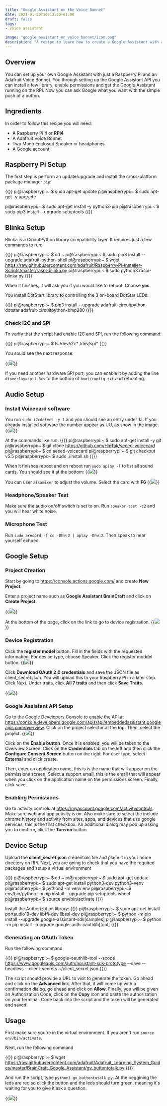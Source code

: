 ```yaml
---
title: "Google Assistant on the Voice Bonnet"
date: 2021-01-20T10:13:30+01:00
draft: false
tags: 
- voice assistant

image: "google_assistant_on_voice_bonnet/icon.png"
description: "A recipe to learn how to create a Google Assistant with a Raspberry Pi 4 and Adafruit Voice Bonnet."
---
```


## Overview
You can set up your own Google Assistant with just a Raspberry Pi and an Adafruit Voice Bonnet. You through setting up the Google Assistant API you can install a few library, enable permissions and get the Google Assistant running on the RPi. Now you can ask Google what you want with the simple push of a button.

## Ingredients

In order to follow this recipe you will need:

- A Raspberry Pi 4 or **RPi4**
- A Adafruit Voice Bonnet 
- Two Mono Enclosed Speaker or headphones
- A Google account

## Raspberry Pi Setup
The first step is perform an update/upgrade and install the cross-platform package manager `pip`:

{{<shell>}}
pi@raspberrypi:~ $ sudo apt-get update
pi@raspberrypi:~ $ sudo apt-get -y upgrade

pi@raspberrypi:~ $ sudo apt-get install -y python3-pip
pi@raspberrypi:~ $ sudo pip3 install --upgrade setuptools
{{</shell>}}

## Blinka Setup

Blinka is a CirciutPython library compatibility layer. It requires just a few commands to run:

{{<shell>}}
pi@raspberrypi:~ $ cd ~
pi@raspberrypi:~ $ sudo pip3 install --upgrade adafruit-python-shell
pi@raspberrypi:~ $ wget https://raw.githubusercontent.com/adafruit/Raspberry-Pi-Installer-Scripts/master/raspi-blinka.py
pi@raspberrypi:~ $ sudo python3 raspi-blinka.py
{{</shell>}}

When it finishes, it will ask you if you would like to reboot. Choose **yes**

You install DotStart library to controlling the 3 on-board DotStar LEDs:

{{<shell>}}
pi@raspberrypi:~ $ pip3 install --upgrade adafruit-circuitpython-dotstar adafruit-circuitpython-bmp280
{{</shell>}}

### Check I2C and SPI

To verify that the script had enable I2C and SPI, run the following command: 

{{<shell>}}
pi@raspberrypi:~ $ ls /dev/i2c* /dev/spi*
{{</shell>}}

You sould see the next response: 

{{<image src="check_i2c_spi.png">}}

If you need another hardware SPI port, you can enable it by adding the line `dtoverlay=spi1-3cs` to the bottom of `boot/config.txt` and rebooting. 

## Audio Setup

### Install Voicecard software
You run `sudo i2cdetect -y 1` and you should see an entry under 1a. If you already installed software the number appear as UU, as show in the image.
{{<image src="voicecard.png">}}  

At the commands like run: 
{{<shell>}}
pi@raspberrypi:~ $ sudo apt-get install -y git
pi@raspberrypi:~ $ git clone https://github.com/HinTak/seeed-voicecard
pi@raspberrypi:~ $ cd seeed-voicecard
pi@raspberrypi:~ $ git checkout v5.5
pi@raspberrypi:~ $ sudo ./install.sh
{{</shell>}}

When it finishes reboot and on reboot run `sudo aplay -l` to list all sound cards. You should see it at the bottom:
{{<image src="list_sound_cards.png">}}

You can user `alsamixer` to adjust the volume. Select the card with **F6**
{{<image src="alsamixer.png">}}
 
### Headphone/Speaker Test
Make sure the audio on/off switch is set to on. Run `speaker-test -c2` and you will hear white noise. 

### Microphone Test
Run `sudo arecord -f cd -Dhw:2 | aplay -Dhw:2`. Then speak to hear yourself echoed. 

## Google Setup
### Project Creation
Start by going to https://console.actions.google.com/ and create **New Project**.

Enter a project name such as **Google Assistant BrainCraft** and click on **Create Project**.

{{<image src="create_project.png">}}

At the bottom of the page, click on the link to go to device registration.
{{<image src="device_registration.png">}}

### Device Registration
Click the **register model** button. Fill in the fields with the requested information. For device type, choose Speaker. Click the register moddel button.
{{<image src="register_model.png">}}

Click **Download OAuth 2.0 credentials** and save the JSON file as client_secret.json. You will upload this to your Raspberry Pi in a later step. Click Next. Under traits, click **All 7 traits** and then click **Save Traits**.

{{<image src="traits.png">}}

### Google Assistant API Setup
Go to the Google Developers Console to enable the API at https://console.developers.google.com/apis/api/embeddedassistant.googleapis.com/overview. Click on the project selector at the top. Then, select the project. 
{{<image src="api_project.png">}}

Click on the **Enable button**. Once it is enabled, you will be taken to the Overview Screen. Click on the **Credentials** tab on the left and then click the **Configure Consent Screen** button on the right. For user type, select **External** and click create. 

Then, enter an application name, this is is the name that will appear on the permissions screen. Select a support email, this is the email that will appear when you click on the application name on the permissions screen. Finally, click save.

### Enabling Permissions
Go to activity controls at https://myaccount.google.com/activitycontrols. Make sure web and app activity is on. Also make sure to select the include chrome history and activity from sites, apps, and devices that use google services; this is the first checkbox. An additional dialog may pop up asking you to confirm, click the **Turn on** button.


## Device Setup 
Upload the **client_secret.json** credentials file and place it in your home directory on RPi. Next, you are going to check that you have the required packages and setup a virtual environment

{{<shell>}}
pi@raspberrypi:~ $ cd ~
pi@raspberrypi:~ $ sudo apt-get update
pi@raspberrypi:~ $ sudo apt-get install python3-dev python3-venv
pi@raspberrypi:~ $ python3 -m venv env
pi@raspberrypi:~ $ env/bin/python -m pip install --upgrade pip setuptools wheel
pi@raspberrypi:~ $ source env/bin/activate
{{</shell>}}

Install the Authorization library:
{{<shell>}}
pi@raspberrypi:~ $ sudo apt-get install portaudio19-dev libffi-dev libssl-dev
pi@raspberrypi:~ $ python -m pip install --upgrade google-assistant-sdk[samples]
pi@raspberrypi:~ $ python -m pip install --upgrade google-auth-oauthlib[tool]
{{</shell>}}

### Generating an OAuth Token
Run the following command: 

{{<shell>}}
pi@raspberrypi:~ $ google-oauthlib-tool --scope https://www.googleapis.com/auth/assistant-sdk-prototype --save --headless --client-secrets ~/client_secret.json
{{</shell>}}

The script should provide a URL to visit to generate the token. Go ahead and click on the **Advanced** link. After that, it will come up with a confirmation dialog, go ahead and click on **Allow**. Finally, you will be given an Authorization Code; click on the **Copy** icon and paste the authorization on your terminal. Code back into the script and the token will be generated and saved. 

## Usage
First make sure you're in the virtual environment. If you aren't run `source env/bin/activate`.

Next, run the following command

{{<shell>}}
pi@raspberrypi:~ $ wget https://raw.githubusercontent.com/adafruit/Adafruit_Learning_System_Guides/master/BrainCraft_Google_Assistant/gv_buttontotalk.py
{{</shell>}}

And run the script, type `python3 gv_buttontotalk.py`. At the beggining the leds are red so click the button and the leds should turn green, meaning it's waiting for you to give it ask a question.

{{<image src="usage.png">}}